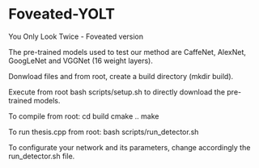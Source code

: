 # Foveated-YOLT
You Only Look Twice - Foveated version

The pre-trained models used to test our method are CaffeNet, AlexNet, GoogLeNet and VGGNet (16 weight layers).


Donwload files and from root, create a build directory (mkdir build).

Execute from root
bash scripts/setup.sh to directly download the pre-trained models.

To compile from root: 
cd build
cmake ..
make


To run thesis.cpp from root:
bash scripts/run_detector.sh


To configurate your network and its parameters, change accordingly the run_detector.sh file.



